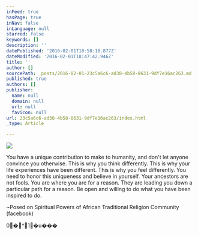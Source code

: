 ```yaml
---
inFeed: true
hasPage: true
inNav: false
inLanguage: null
starred: false
keywords: []
description: ''
datePublished: '2016-02-01T18:58:18.877Z'
dateModified: '2016-02-01T18:47:42.946Z'
title: ''
author: []
sourcePath: _posts/2016-02-01-23c5a6c6-ad38-4b58-8631-9df7e16ac263.md
published: true
authors: []
publisher:
  name: null
  domain: null
  url: null
  favicon: null
url: 23c5a6c6-ad38-4b58-8631-9df7e16ac263/index.html
_type: Article

---
```

![](https://the-grid-user-content.s3-us-west-2.amazonaws.com/ce638382-24b0-432b-a1a6-0c1e868b02b4.jpg)

You have a unique contribution to make to humanity, and
don't let anyone convince you otherwise. This is why you think differently. This is why your life experiences have been different. This is why you feel differently. You need to honor this uniqueness and believe
in yourself. Your ancestors are not
fools. You are where you are for a
reason. They are leading you down a
particular path for a reason. Be open
and willing to do what you have been inspired to do.

~Posed on Spiritual Powers of African Traditional Religion
Community (facebook)

0�^1�u���